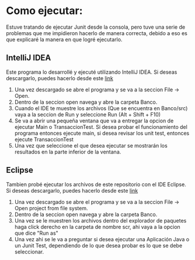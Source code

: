 # Como ejecutar:
Estuve tratando de ejecutar Junit desde la consola, pero tuve una serie de problemas que me impidieron hacerlo de manera correcta, debido a eso es que explicaré la manera en que logré ejecutarlo.

## IntelliJ IDEA
Este programa lo desarrollé y ejecuté utilizando IntelliJ IDEA. Si deseas descargarlo, puedes hacerlo desde este [link](https://www.jetbrains.com/es-es/idea/download/#section=windows) 
1. Una vez descargado se abre el programa y se va a la seccion File -> Open. 
2. Dentro de la seccion open navega y abre la carpeta Banco.
3. Cuando el IDE te muestre los archivos (Que se encuentra en Banco/src) vaya a la seccion de Run y seleccione Run (Alt + Shift + F10)
4. Se va a abrir una pequeña ventana que va a entregar la opcion de ejecutar Main o TransaccionTest. Si desea probar el funcionamiento del programa entonces ejecute main, si desea revisar los unit test, entonces ejecute TransaccionTest
5. Una vez que seleccione el que desea ejecutar se mostrarán los resultados en la parte inferior de la ventana.


## Eclipse
Tambien probé ejecutar los archivos de este repositorio con el IDE Eclipse. Si deseas descargarlo, puedes hacerlo desde este [link](https://www.eclipse.org/downloads/download.php?file=/oomph/epp/2020-06/R/eclipse-inst-win64.exe)
1. Una vez descargado se abre el programa y se va a la seccion File -> Open project from file system. 
2. Dentro de la seccion open navega y abre la carpeta Banco.
3. Una vez se le muestren los archivos dentro del explorador de paquetes haga click derecho en la carpeta de nombre scr, ahi vaya a la opcion que dice "Run as"
4. Una vez ahi se le va a preguntar si desea ejecutar una Aplicación Java o un Junit Test, dependiendo de lo que desea probar es lo que se debe seleccionar.

